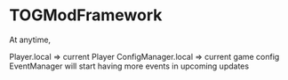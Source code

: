 # TOGModFramework

At anytime, 

Player.local => current Player
ConfigManager.local => current game config
EventManager will start having more events in upcoming updates
